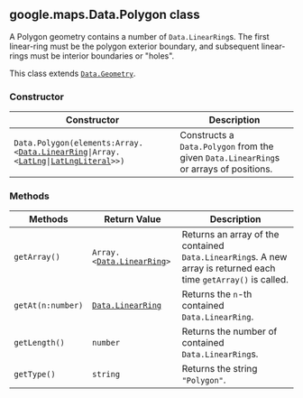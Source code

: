 <h2 id="Data.Polygon">
google.maps.Data.Polygon
class
</h2><p>A Polygon geometry contains a number of <code>Data.LinearRing</code>s. The first linear-ring must be the polygon exterior boundary, and subsequent linear-rings must be interior boundaries or "holes".</p><p>This class extends
<code><a href="#Data.Geometry">Data.Geometry</a></code>.
</p><h3>Constructor</h3><table summary="class Data.Polygon - Constructor" width="100%">
<thead>
<tr><th>Constructor</th>
<th>Description</th>
</tr></thead>
<tbody>
<tr>
<td><code>Data.Polygon(elements:Array.&lt;<a href="#Data.LinearRing">Data.LinearRing</a>|Array.&lt;<a href="#LatLng">LatLng</a>|<a href="#LatLngLiteral">LatLngLiteral</a>&gt;&gt;)</code></td>
<td>Constructs a <code>Data.Polygon</code> from the given <code>Data.LinearRing</code>s or arrays of positions.</td>
</tr>
</tbody>
</table><h3>Methods</h3><table summary="class Data.Polygon - Methods" width="100%">
<thead>
<tr><th>Methods</th>
<th>Return Value</th>
<th>Description</th>
</tr></thead>
<tbody>
<tr>
<td><code>getArray()</code></td>
<td><code>Array.&lt;<a href="#Data.LinearRing">Data.LinearRing</a>&gt;</code></td>
<td>Returns an array of the contained <code>Data.LinearRing</code>s. A new array is returned each time <code>getArray()</code> is called.</td>
</tr>
<tr>
<td><code>getAt(n:number)</code></td>
<td><code><a href="#Data.LinearRing">Data.LinearRing</a></code></td>
<td>Returns the <code>n</code>-th contained <code>Data.LinearRing</code>.</td>
</tr>
<tr>
<td><code>getLength()</code></td>
<td><code>number</code></td>
<td>Returns the number of contained <code>Data.LinearRing</code>s.</td>
</tr>
<tr>
<td><code>getType()</code></td>
<td><code>string</code></td>
<td>Returns the string <code>"Polygon"</code>.</td>
</tr>
</tbody>
</table>